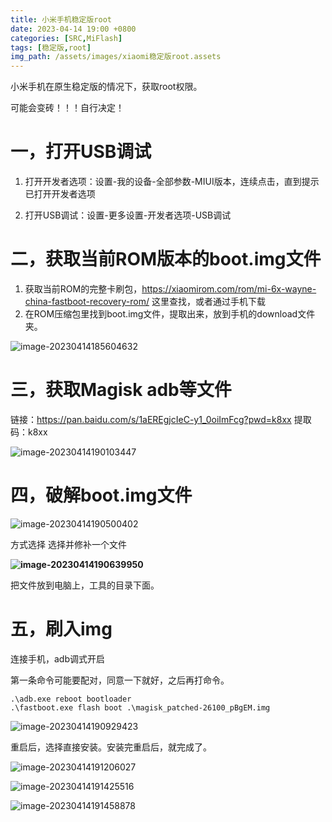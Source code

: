 ```yaml
---
title: 小米手机稳定版root
date: 2023-04-14 19:00 +0800
categories: [SRC,MiFlash]
tags: [稳定版,root]
img_path: /assets/images/xiaomi稳定版root.assets
---
```


小米手机在原生稳定版的情况下，获取root权限。

可能会变砖！！！自行决定！



# 一，打开USB调试

1. 打开开发者选项：设置-我的设备-全部参数-MIUI版本，连续点击，直到提示已打开开发者选项

2. 打开USB调试：设置-更多设置-开发者选项-USB调试



# 二，获取当前ROM版本的boot.img文件

1. 获取当前ROM的完整卡刷包，https://xiaomirom.com/rom/mi-6x-wayne-china-fastboot-recovery-rom/   这里查找，或者通过手机下载
2. 在ROM压缩包里找到boot.img文件，提取出来，放到手机的download文件夹。

![image-20230414185604632](image-20230414185604632.png)



# 三，获取Magisk adb等文件

链接：https://pan.baidu.com/s/1aEREgjcIeC-y1_0oiImFcg?pwd=k8xx 
提取码：k8xx

![image-20230414190103447](image-20230414190103447.png)

# 四，破解boot.img文件



![image-20230414190500402](image-20230414190500402.png)

方式选择 选择并修补一个文件

**![image-20230414190639950](image-20230414190639950.png)**

把文件放到电脑上，工具的目录下面。



# 五，刷入img

连接手机，adb调式开启

第一条命令可能要配对，同意一下就好，之后再打命令。

```shell
.\adb.exe reboot bootloader
.\fastboot.exe flash boot .\magisk_patched-26100_pBgEM.img
```

![image-20230414190929423](image-20230414190929423.png)

重启后，选择直接安装。安装完重启后，就完成了。

![image-20230414191206027](image-20230414191206027.png)

![image-20230414191425516](image-20230414191425516.png)

![image-20230414191458878](image-20230414191458878.png)